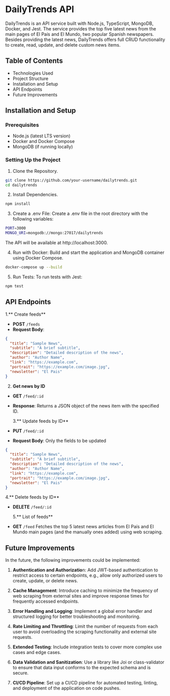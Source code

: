 # DailyTrends API

DailyTrends is an API service built with Node.js, TypeScript, MongoDB, Docker, and Jest. The service provides the top five latest news from the main pages of El País and El Mundo, two popular Spanish newspapers. Besides providing the latest news, DailyTrends offers full CRUD functionality to create, read, update, and delete custom news items.

## Table of Contents

- Technologies Used
- Project Structure
- Installation and Setup
- API Endpoints
- Future Improvements

## Installation and Setup

### Prerequisites

- Node.js (latest LTS version)
- Docker and Docker Compose
- MongoDB (if running locally)

### Setting Up the Project

1. Clone the Repository.

```bash
git clone https://github.com/your-username/dailytrends.git
cd dailytrends
```

2. Install Dependencies.

```bash
npm install
```

3. Create a .env File: Create a .env file in the root directory with the following variables:

```bash
PORT=3000
MONGO_URI=mongodb://mongo:27017/dailytrends
```

The API will be available at http://localhost:3000.

4. Run with Docker: Build and start the application and MongoDB container using Docker Compose.

```bash
docker-compose up --build
```

5. Run Tests: To run tests with Jest:

```bash
npm test
```

## API Endpoints

1.** Create feeds**

- **POST** `/feeds`
- **Request Body**:

```json
{
  "title": "Sample News",
  "subtitle": "A brief subtitle",
  "description": "Detailed description of the news",
  "author": "Author Name",
  "link": "https://example.com",
  "portrait": "https://example.com/image.jpg",
  "newsletter": "El Pais"
}
```

2. **Get news by ID**

- **GET** `/feed/:id`
- **Response**: Returns a JSON object of the news item with the specified ID.

  3.** Update feeds by ID**

- **PUT** `/feed/:id`
- **Request Body**: Only the fields to be updated

```json
{
  "title": "Sample News",
  "subtitle": "A brief subtitle",
  "description": "Detailed description of the news",
  "author": "Author Name",
  "link": "https://example.com",
  "portrait": "https://example.com/image.jpg",
  "newsletter": "El Pais"
}
```

4.** Delete feeds by ID**

- **DELETE** `/feed/:id`

  5.** List of feeds**

- **GET** `/feed`
  Fetches the top 5 latest news articles from El País and El Mundo main pages (and the manually ones added) using web scraping.

## Future Improvements

In the future, the following improvements could be implemented:

1.  **Authentication and Authorizatio**n:
    Add JWT-based authentication to restrict access to certain endpoints, e.g., allow only authorized users to create, update, or delete news.

2.  **Cache Management**:
    Introduce caching to minimize the frequency of web scraping from external sites and improve response times for frequently accessed endpoints.

3.  **Error Handling and Logging**:
    Implement a global error handler and structured logging for better troubleshooting and monitoring.

4.  **Rate Limiting and Throttling**:
    Limit the number of requests from each user to avoid overloading the scraping functionality and external site requests.

5.  **Extended Testing**:
    Include integration tests to cover more complex use cases and edge cases.

6.  **Data Validation and Sanitization**:
    Use a library like Joi or class-validator to ensure that data input conforms to the expected schema and is secure.

7.  **CI/CD Pipeline**:
    Set up a CI/CD pipeline for automated testing, linting, and deployment of the application on code pushes.
